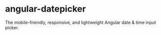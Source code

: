# angular-datepicker

The mobile-friendly, responsive, and lightweight Angular date &amp; time input picker.
